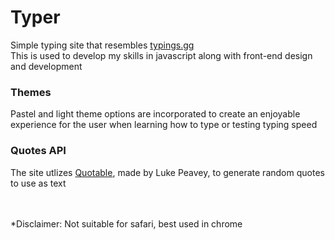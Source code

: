 # Typer
Simple typing site that resembles [typings.gg](https://typings.gg)<br />
This is used to develop my skills in javascript along with front-end design and development<br />

### Themes
Pastel and light theme options are incorporated to create an enjoyable experience for the user when learning how to type or testing typing speed<br />
### Quotes API
The site utlizes [Quotable](https://github.com/lukePeavey/quotable), made by Luke Peavey, to generate random quotes to use as text

<br />
<br />
*Disclaimer: Not suitable for safari, best used in chrome<br />
